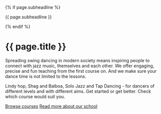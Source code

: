 <div itemprop="name">
  {% if page.subheadline %}<p class="subheadline">{{ page.subheadline }}</p>{% endif %}
  <h1>{{ page.title }}</h1>
</div>

<div markdown="1">
Spreading swing dancing in modern society means inspiring people to connect with jazz music, themselves and each other. We offer engaging, precise and fun teaching from the first course on. And we make sure your dance time is not limited to the lessons.

Lindy hop, Shag and Balboa, Solo Jazz and Tap Dancing - for dancers of different levels and with different aims. Get started or get better. Check which course would suit you.
</div>

<a href="/courses" class="button">Browse courses</a>
<a href="/about-us" class="button secondary">Read more about our school</a>
